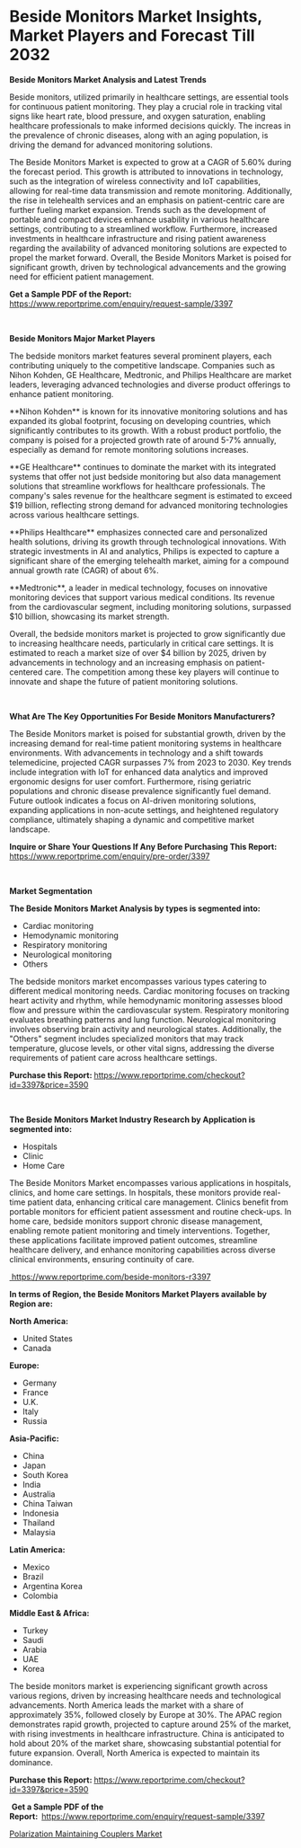 <p><h1>Beside Monitors Market Insights, Market Players and Forecast Till 2032</h1></p><p><strong>Beside Monitors Market Analysis and Latest Trends</strong></p>
<p><p>Beside monitors, utilized primarily in healthcare settings, are essential tools for continuous patient monitoring. They play a crucial role in tracking vital signs like heart rate, blood pressure, and oxygen saturation, enabling healthcare professionals to make informed decisions quickly. The increas in the prevalence of chronic diseases, along with an aging population, is driving the demand for advanced monitoring solutions.</p><p>The Beside Monitors Market is expected to grow at a CAGR of 5.60% during the forecast period. This growth is attributed to innovations in technology, such as the integration of wireless connectivity and IoT capabilities, allowing for real-time data transmission and remote monitoring. Additionally, the rise in telehealth services and an emphasis on patient-centric care are further fueling market expansion. Trends such as the development of portable and compact devices enhance usability in various healthcare settings, contributing to a streamlined workflow. Furthermore, increased investments in healthcare infrastructure and rising patient awareness regarding the availability of advanced monitoring solutions are expected to propel the market forward. Overall, the Beside Monitors Market is poised for significant growth, driven by technological advancements and the growing need for efficient patient management.</p></p>
<p><strong>Get a Sample PDF of the Report:&nbsp;</strong> <a href="https://www.reportprime.com/enquiry/request-sample/3397?utm_campaign=2203&utm_medium=2&utm_source=Github&utm_content=ia&utm_term=18032025&utm_id=beside-monitors">https://www.reportprime.com/enquiry/request-sample/3397</a></p>
<p>&nbsp;</p>
<p><strong>Beside Monitors Major Market Players</strong></p>
<p><p>The bedside monitors market features several prominent players, each contributing uniquely to the competitive landscape. Companies such as Nihon Kohden, GE Healthcare, Medtronic, and Philips Healthcare are market leaders, leveraging advanced technologies and diverse product offerings to enhance patient monitoring.</p><p>**Nihon Kohden** is known for its innovative monitoring solutions and has expanded its global footprint, focusing on developing countries, which significantly contributes to its growth. With a robust product portfolio, the company is poised for a projected growth rate of around 5-7% annually, especially as demand for remote monitoring solutions increases.</p><p>**GE Healthcare** continues to dominate the market with its integrated systems that offer not just bedside monitoring but also data management solutions that streamline workflows for healthcare professionals. The company's sales revenue for the healthcare segment is estimated to exceed $19 billion, reflecting strong demand for advanced monitoring technologies across various healthcare settings.</p><p>**Philips Healthcare** emphasizes connected care and personalized health solutions, driving its growth through technological innovations. With strategic investments in AI and analytics, Philips is expected to capture a significant share of the emerging telehealth market, aiming for a compound annual growth rate (CAGR) of about 6%.</p><p>**Medtronic**, a leader in medical technology, focuses on innovative monitoring devices that support various medical conditions. Its revenue from the cardiovascular segment, including monitoring solutions, surpassed $10 billion, showcasing its market strength.</p><p>Overall, the bedside monitors market is projected to grow significantly due to increasing healthcare needs, particularly in critical care settings. It is estimated to reach a market size of over $4 billion by 2025, driven by advancements in technology and an increasing emphasis on patient-centered care. The competition among these key players will continue to innovate and shape the future of patient monitoring solutions.</p></p>
<p>&nbsp;</p>
<p><strong>What Are The Key Opportunities For Beside Monitors Manufacturers?</strong></p>
<p><p>The Beside Monitors market is poised for substantial growth, driven by the increasing demand for real-time patient monitoring systems in healthcare environments. With advancements in technology and a shift towards telemedicine, projected CAGR surpasses 7% from 2023 to 2030. Key trends include integration with IoT for enhanced data analytics and improved ergonomic designs for user comfort. Furthermore, rising geriatric populations and chronic disease prevalence significantly fuel demand. Future outlook indicates a focus on AI-driven monitoring solutions, expanding applications in non-acute settings, and heightened regulatory compliance, ultimately shaping a dynamic and competitive market landscape.</p></p>
<p><strong>Inquire or Share Your Questions If Any Before Purchasing This Report:</strong> <a href="https://www.reportprime.com/enquiry/pre-order/3397?utm_campaign=2203&utm_medium=2&utm_source=Github&utm_content=ia&utm_term=18032025&utm_id=beside-monitors">https://www.reportprime.com/enquiry/pre-order/3397</a></p>
<p>&nbsp;</p>
<p><strong>Market Segmentation</strong></p>
<p><strong>The Beside Monitors Market Analysis by types is segmented into:</strong></p>
<p><ul><li>Cardiac monitoring</li><li>Hemodynamic monitoring</li><li>Respiratory monitoring</li><li>Neurological monitoring</li><li>Others</li></ul></p>
<p><p>The bedside monitors market encompasses various types catering to different medical monitoring needs. Cardiac monitoring focuses on tracking heart activity and rhythm, while hemodynamic monitoring assesses blood flow and pressure within the cardiovascular system. Respiratory monitoring evaluates breathing patterns and lung function. Neurological monitoring involves observing brain activity and neurological states. Additionally, the "Others" segment includes specialized monitors that may track temperature, glucose levels, or other vital signs, addressing the diverse requirements of patient care across healthcare settings.</p></p>
<p><strong>Purchase this Report:&nbsp;</strong><a href="https://www.reportprime.com/checkout?id=3397&price=3590&utm_campaign=2203&utm_medium=2&utm_source=Github&utm_content=ia&utm_term=18032025&utm_id=beside-monitors">https://www.reportprime.com/checkout?id=3397&price=3590</a></p>
<p>&nbsp;</p>
<p><strong>The Beside Monitors Market Industry Research by Application is segmented into:</strong></p>
<p><ul><li>Hospitals</li><li>Clinic</li><li>Home Care</li></ul></p>
<p><p>The Beside Monitors Market encompasses various applications in hospitals, clinics, and home care settings. In hospitals, these monitors provide real-time patient data, enhancing critical care management. Clinics benefit from portable monitors for efficient patient assessment and routine check-ups. In home care, bedside monitors support chronic disease management, enabling remote patient monitoring and timely interventions. Together, these applications facilitate improved patient outcomes, streamline healthcare delivery, and enhance monitoring capabilities across diverse clinical environments, ensuring continuity of care.</p></p>
<p><a href="https://www.reportprime.com/beside-monitors-r3397?utm_campaign=2203&utm_medium=2&utm_source=Github&utm_content=ia&utm_term=18032025&utm_id=beside-monitors">&nbsp;https://www.reportprime.com/beside-monitors-r3397</a></p>
<p><strong>In terms of Region, the Beside Monitors Market Players available by Region are:</strong></p>
<p>
    <p> <strong> North America: </strong>
        <ul>
            <li>United States</li>
            <li>Canada</li>
        </ul>
        </p> 
    <p> <strong> Europe: </strong>
        <ul>
            <li>Germany</li>
            <li>France</li>
            <li>U.K.</li>
            <li>Italy</li>
            <li>Russia</li>
        </ul>
        </p> 
    <p> <strong> Asia-Pacific: </strong>
        <ul>
            <li>China</li>
            <li>Japan</li>
            <li>South Korea</li>
            <li>India</li>
            <li>Australia</li>
            <li>China Taiwan</li>
            <li>Indonesia</li>
            <li>Thailand</li>
            <li>Malaysia</li>
        </ul>
        </p> 
    <p> <strong> Latin America: </strong>
        <ul>
            <li>Mexico</li>
            <li>Brazil</li>
            <li>Argentina Korea</li>
            <li>Colombia</li>
        </ul>
        </p> 
    <p> <strong> Middle East & Africa: </strong>
        <ul>
            <li>Turkey</li>
            <li>Saudi</li>
            <li>Arabia</li>
            <li>UAE</li>
            <li>Korea</li>
        </ul>
    </p>
    </p>
<p><p>The beside monitors market is experiencing significant growth across various regions, driven by increasing healthcare needs and technological advancements. North America leads the market with a share of approximately 35%, followed closely by Europe at 30%. The APAC region demonstrates rapid growth, projected to capture around 25% of the market, with rising investments in healthcare infrastructure. China is anticipated to hold about 20% of the market share, showcasing substantial potential for future expansion. Overall, North America is expected to maintain its dominance.</p></p>
<p><strong>Purchase this Report: </strong><a href="https://www.reportprime.com/checkout?id=3397&price=3590&utm_campaign=2203&utm_medium=2&utm_source=Github&utm_content=ia&utm_term=18032025&utm_id=beside-monitors">https://www.reportprime.com/checkout?id=3397&price=3590</a></p>
<p>&nbsp;<strong>Get a Sample PDF of the Report:&nbsp;&nbsp;</strong><a href="https://www.reportprime.com/enquiry/request-sample/3397?utm_campaign=2203&utm_medium=2&utm_source=Github&utm_content=ia&utm_term=18032025&utm_id=beside-monitors">https://www.reportprime.com/enquiry/request-sample/3397</a></p>
<p><strong></strong></p>
<p><p><a href="https://github.com/alasmyayock/Market-Research-Report-List-1/blob/main/polarization-maintaining-couplers-market.md?utm_campaign=2203&utm_medium=2&utm_source=Github&utm_content=ia&utm_term=18032025&utm_id=beside-monitors">Polarization Maintaining Couplers Market</a></p></p>